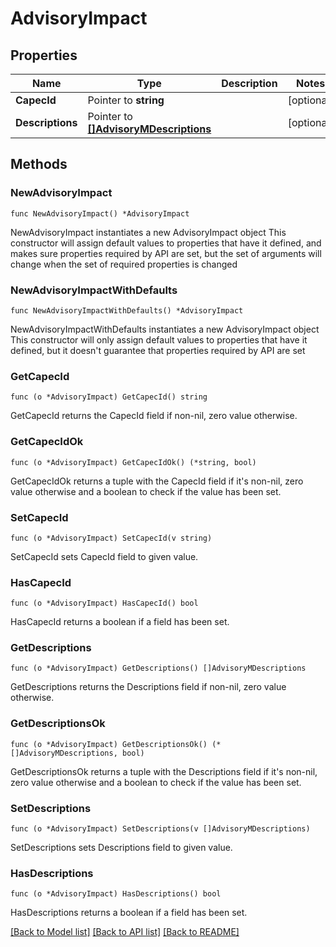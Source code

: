 # AdvisoryImpact

## Properties

Name | Type | Description | Notes
------------ | ------------- | ------------- | -------------
**CapecId** | Pointer to **string** |  | [optional] 
**Descriptions** | Pointer to [**[]AdvisoryMDescriptions**](AdvisoryMDescriptions.md) |  | [optional] 

## Methods

### NewAdvisoryImpact

`func NewAdvisoryImpact() *AdvisoryImpact`

NewAdvisoryImpact instantiates a new AdvisoryImpact object
This constructor will assign default values to properties that have it defined,
and makes sure properties required by API are set, but the set of arguments
will change when the set of required properties is changed

### NewAdvisoryImpactWithDefaults

`func NewAdvisoryImpactWithDefaults() *AdvisoryImpact`

NewAdvisoryImpactWithDefaults instantiates a new AdvisoryImpact object
This constructor will only assign default values to properties that have it defined,
but it doesn't guarantee that properties required by API are set

### GetCapecId

`func (o *AdvisoryImpact) GetCapecId() string`

GetCapecId returns the CapecId field if non-nil, zero value otherwise.

### GetCapecIdOk

`func (o *AdvisoryImpact) GetCapecIdOk() (*string, bool)`

GetCapecIdOk returns a tuple with the CapecId field if it's non-nil, zero value otherwise
and a boolean to check if the value has been set.

### SetCapecId

`func (o *AdvisoryImpact) SetCapecId(v string)`

SetCapecId sets CapecId field to given value.

### HasCapecId

`func (o *AdvisoryImpact) HasCapecId() bool`

HasCapecId returns a boolean if a field has been set.

### GetDescriptions

`func (o *AdvisoryImpact) GetDescriptions() []AdvisoryMDescriptions`

GetDescriptions returns the Descriptions field if non-nil, zero value otherwise.

### GetDescriptionsOk

`func (o *AdvisoryImpact) GetDescriptionsOk() (*[]AdvisoryMDescriptions, bool)`

GetDescriptionsOk returns a tuple with the Descriptions field if it's non-nil, zero value otherwise
and a boolean to check if the value has been set.

### SetDescriptions

`func (o *AdvisoryImpact) SetDescriptions(v []AdvisoryMDescriptions)`

SetDescriptions sets Descriptions field to given value.

### HasDescriptions

`func (o *AdvisoryImpact) HasDescriptions() bool`

HasDescriptions returns a boolean if a field has been set.


[[Back to Model list]](../README.md#documentation-for-models) [[Back to API list]](../README.md#documentation-for-api-endpoints) [[Back to README]](../README.md)


